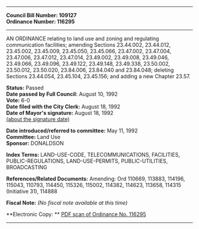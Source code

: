 * * * * *  
  
**Council Bill Number: [](#h0)[](#h2)109127**   
**Ordinance Number: 116295**  
  
* * * * *  
  
AN ORDINANCE relating to land use and zoning and regulating communication facilities; amending Sections 23.44.002, 23.44.012, 23.45.002, 23.45.009, 23.45.050, 23.45.066, 23.47.002, 23.47.004, 23.47.006, 23.47.012, 23.47.014, 23.49.002, 23.49.008, 23.49.046, 23.49.066, 23.49.096, 23.49.122, 23.49.148, 23.49.338, 23.50.002, 23.50.012, 23.50.020, 23.84.006, 23.84.040 and 23.84.048; deleting Sections 23.44.054, 23.45.104, 23.45.156; and adding a new Chapter 23.57.  
  
**Status:** Passed   
**Date passed by Full Council:** August 10, 1992   
**Vote:** 6-0   
**Date filed with the City Clerk:** August 18, 1992   
**Date of Mayor's signature:** August 18, 1992   
[(about the signature date)](/~public/approvaldate.htm)   
  
  
**Date introduced/referred to committee:** May 11, 1992   
**Committee:** Land Use   
**Sponsor:** DONALDSON   
  
**Index Terms:** LAND-USE-CODE, TELECOMMUNICATIONS, FACILITIES, PUBLIC-REGULATIONS, LAND-USE-PERMITS, PUBLIC-UTILITIES, BROADCASTING  
  
**References/Related Documents:** Amending: Ord 110669, 113883, 114196, 115043, 110793, 114450, 115326, 115002, 114382, 114623, 113658, 114315 (Initiative 31), 114888  
  
**Fiscal Note:** *(No fiscal note available at this time)*  
  
**Electronic Copy: ** [PDF scan of Ordinance No. 116295](/~archives/Ordinances/Ord_116295.pdf)  
  
* * * * *  
